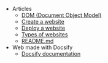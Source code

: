 - Articles
  - [DOM (Document Object Model)](dom.md)
  - [Create a website](create-web.md)
  - [Deploy a website](deploy-web.md)
  - [Types of websites](types-of-webs.md)
  - [README.md](README.md)
- Web made with Docsify
  - [Docsify documentation](docsify.md)